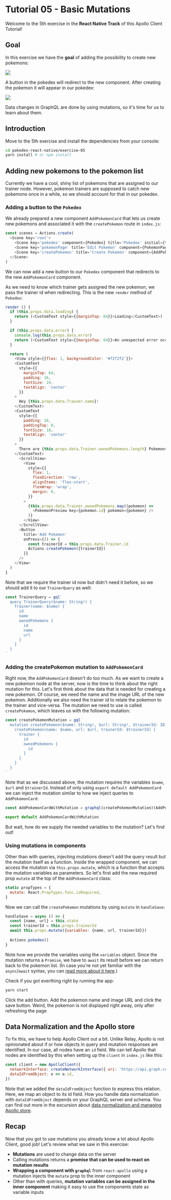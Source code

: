 # Tutorial 05 - Basic Mutations

Welcome to the 5th exercise in the **React Native Track** of this Apollo Client Tutorial!

## Goal

In this exercise we have the **goal** of adding the possibility to create new pokemons:

![](../images/rn-exercise-05-addpokemon.png)

A button in the pokedex will redirect to the new component. After creating the pokemon it will appear in our pokedex:

![](../images/rn-exercise-05-pokedex.png)

Data changes in GraphQL are done by using mutations, so it's time for us to learn about them.

## Introduction

Move to the 5th exercise and install the dependencies from your console:

```sh
cd pokedex-react-native/exercise-05
yarn install # or npm install
```

## Adding new pokemons to the pokemon list

Currently we have a cool, shiny list of pokemons that are assigned to our trainer node. However, pokemon trainers are supposed to catch new pokemons once in a while, so we should account for that in our pokedex.

### Adding a button to the `Pokedex`

We already prepared a new component `AddPokemonCard` that lets us create new pokemons and associated it with the `createPokemon` route in `index.js`:

```js
const scenes = Actions.create(
  <Scene key='root'>
    <Scene key='pokedex' component={Pokedex} title='Pokedex' initial={true} type={ActionConst.RESET} />
    <Scene key='pokemonPage' title='Edit Pokemon' component={PokemonPage} type={ActionConst.PUSH} />
    <Scene key='createPokemon' title='Create Pokemon' component={AddPokemonCard} type={ActionConst.PUSH} />
  </Scene>
)
```

We can now add a new button to our `Pokedex` component that redirects to the new `AddPokemonCard` component.

As we need to know which trainer gets assigned the new pokemon, we pass the trainer id when redirecting. This is the new `render` method of `Pokedex`:

```js@components/Pokedex.js
render () {
  if (this.props.data.loading) {
    return (<CustomText style={{marginTop: 64}}>Loading</CustomText>)
  }

  if (this.props.data.error) {
    console.log(this.props.data.error)
    return (<CustomText style={{marginTop: 64}}>An unexpected error occurred</CustomText>)
  }

  return (
    <View style={{flex: 1, backgroundColor: '#f2f2f2'}}>
    <CustomText
      style={{
        marginTop: 64,
        padding: 16,
        fontSize: 24,
        textAlign: 'center'
      }}
    >
      Hey {this.props.data.Trainer.name}!
    </CustomText>
    <CustomText
      style={{
        padding: 16,
        paddingTop: 0,
        fontSize: 18,
        textAlign: 'center'
      }}
    >
      There are {this.props.data.Trainer.ownedPokemons.length} Pokemons in your pokedex
    </CustomText>
      <ScrollView>
        <View
          style={{
            flex: 1,
            flexDirection: 'row',
            alignItems: 'flex-start',
            flexWrap: 'wrap',
            margin: 6,
          }}
        >
          {this.props.data.Trainer.ownedPokemons.map((pokemon) =>
            <PokemonPreview key={pokemon.id} pokemon={pokemon} />
          )}
        </View>
      </ScrollView>
      <Button
        title='Add Pokemon'
        onPress={() => {
          const trainerId = this.props.data.Trainer.id
          Actions.createPokemon({trainerId})
        }}
      />
    </View>
  )
}
```

Note that we require the trainer id now but didn't need it before, so we should add it to our `TrainerQuery` as well:

```js@components/Pokedex.js
const TrainerQuery = gql`
  query TrainerQuery($name: String!) {
    Trainer(name: $name) {
      id
      name
      ownedPokemons {
        id
        name
        url
      }
    }
  }
`
```

### Adding the createPokemon mutation to `AddPokemonCard`

Right now, the `AddPokemonCard` doesn't do too much. As we want to create a new pokemon node at the server, now is the time to think about the right mutation for this. Let's first think about the data that is needed for creating a new pokemon. Of course, we need the name and the image URL of the new pokemon. Additionally we also need the trainer id to relate the pokemon to the trainer and vice-versa. The mutation we need to use is called `createPokemon`, which leaves us with the following mutation:

```js@components/AddPokemonCard.js
const createPokemonMutation = gql`
  mutation createPokemon($name: String!, $url: String!, $trainerId: ID) {
    createPokemon(name: $name, url: $url, trainerId: $trainerId) {
      trainer {
        id
        ownedPokemons {
          id
        }
      }
    }
  }
`
```

Note that as we discussed above, the mutation requires the variables `$name`, `$url` and `$trainerId`. Instead of only using `export default AddPokemonCard` we can inject the mutation similar to how we inject queries to `AddPokemonCard`:

```js@components/AddPokemonCard.js
const AddPokemonCardWithMutation = graphql(createPokemonMutation)(AddPokemonCard)

export default AddPokemonCardWithMutation
```

But wait, how do we supply the needed variables to the mutation? Let's find out!

### Using mutations in components

Other than with queries, injecting mutations doesn't add the query result but the mutation itself as a function. Inside the wrapped component, we can access the mutation via `this.props.mutate`, which is a function that accepts the mutation variables as parameters. So let's first add the new required prop `mutate` at the top of the `AddPokemonCard` class:

```js@components/AddPokemonCard.js
static propTypes = {
  mutate: React.PropTypes.func.isRequired,
}
```

Now we can call the `createPokemon` mutations by using `mutate` in `handleSave`:

```js@components/AddPokemonCard.js
handleSave = async () => {
  const {name, url} = this.state
  const trainerId = this.props.trainerId
  await this.props.mutate({variables: {name, url, trainerId}})
   
  Actions.pokedex()
}
```

Note how we provide the variables using the `variables` object. Since the mutation returns a `Promise`, we have to `await` its result before we can return back to the pokemon list. (In case you're not yet familiar with the `async`/`await` syntax, you can [read more about it here](https://ponyfoo.com/articles/understanding-javascript-async-await).)

Check if you got everthing right by running the app:

```sh
yarn start
```


Click the add button. Add the pokemon name and image URL and click the save button. Weird, the pokemon is not displayed right away, only after refreshing the page

## Data Normalization and the Apollo store

To fix this, we have to help Apollo Client out a bit. Unlike Relay, Apollo is not opinionated about if or how objects in query and mutation responses are identified. In our case, all nodes have an `id` field. We can tell Apollo that nodes are identified by this when setting up the `client` in `index.js` like this:

```js@index.js
const client = new ApolloClient({
  networkInterface: createNetworkInterface({ uri: 'https://api.graph.cool/simple/v1/__PROJECT_ID__'}),
  dataIdFromObject: o => o.id,
})
```

Note that we added the `dataIdFromObject` function to express this relation. Here, we map an object to its id field. How you handle data normalization with `dataIdFromObject` depends on your GraphQL server and schema. You can find out more in the excursion about [data normalization and managing Apollo store](/excursions/excursion-02).

## Recap

Now that you got to use mutations you already know a lot about Apollo Client, good job! Let's review what we saw in this exercise:

* **Mutations** are used to change data on the server
* Calling mutations returns a **promise that can be used to react on mutation results**
* **Wrapping a component with `graphql`** from `react-apollo` using a mutation injects the `mutate` prop to the inner component
* Other than with queries, **mutation variables can be assigned in the inner component** making it easy to use the components state as variable inputs
